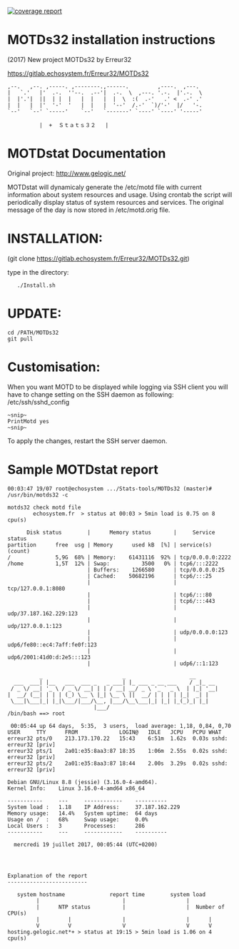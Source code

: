 [![coverage report](https://gitlab.echosystem.fr/Erreur32/MOTDs32/badges/master/coverage.svg)](https://gitlab.echosystem.fr/Erreur32/MOTDs32/commits/master)

MOTDs32 installation instructions
==================================

 (2017) New project MOTDs32 by Erreur32

   https://gitlab.echosystem.fr/Erreur32/MOTDs32

    ,--.   ,--. ,-----. ,--------.,------.         ,----.  ,---.
    |   `.'   |'  .-.  ''--.  .--'|  .-.  \  ,---. '.-.  |'.-.  \
    |  |'.'|  ||  | |  |   |  |   |  |  \  :(  .-'   .' <  .-' .'
    |  |   |  |'  '-'  '   |  |   |  '--'  /.-'  `)/'-'  |/   '-.
    `--'   `--' `-----'    `--'   `-------' `----' `----' '-----'

	          |  +	Ｓｔａｔｓ３２   |



MOTDstat Documentation
===========================

Original project:
http://www.gelogic.net/ 

MOTDstat will dynamicaly generate the /etc/motd file with current 
information about system resources and usage. Using crontab the script will 
periodically display status of system resources and services. The original 
message of the day is now stored in /etc/motd.orig file.



INSTALLATION: 
============
 (git clone https://gitlab.echosystem.fr/Erreur32/MOTDs32.git)
 
 type in the directory: 
       
       ./Install.sh
 
 UPDATE:
 ======

    cd /PATH/MOTDs32
    git pull


Customisation:
=============
When you want MOTD to be displayed while logging via SSH client you will
have to change setting on the SSH daemon as following: /etc/ssh/sshd_config

	~snip~
	PrintMotd yes
	~snip~

To apply the changes, restart the SSH server daemon.


Sample MOTDstat report
======================

```
00:03:47 19/07 root@echosystem .../Stats-tools/MOTDs32 (master)# /usr/bin/motds32 -c

motds32 check motd file
        echosystem.fr  > status at 00:03 > 5min load is 0.75 on 8 cpu(s)

      Disk status        |      Memory status       |     Service status
partition      free  usg | Memory      used kB  [%] | service(s)        (count)
/              5,9G  68% | Memory:    61431116  92% | tcp/0.0.0.0:2222
/home          1,5T  12% | Swap:          3500   0% | tcp6/:::2222
                         | Buffers:    1266580      | tcp/0.0.0.0:25
                         | Cached:    50682196      | tcp6/:::25
                         |                          | tcp/127.0.0.1:8080
                         |                          | tcp6/:::80
                         |                          | tcp6/:::443
                         |                          | udp/37.187.162.229:123
                         |                          | udp/127.0.0.1:123
                         |                          | udp/0.0.0.0:123
                         |                          | udp6/fe80::ec4:7aff:fe0f:123
                         |                          | udp6/2001:41d0:d:2e5:::123
                         |                          | udp6/::1:123

          _                         _                    __
  ___  ___| |__   ___  ___ _   _ ___| |_ ___ _ __ ___    / _|_ __
 / _ \/ __| '_ \ / _ \/ __| | | / __| __/ _ \ '_ ` _ \  | |_| '__|
|  __/ (__| | | | (_) \__ \ |_| \__ \ ||  __/ | | | | |_|  _| |
 \___|\___|_| |_|\___/|___/\__, |___/\__\___|_| |_| |_(_)_| |_|
                           |___/
/bin/bash ==> root

 00:05:44 up 64 days,  5:35,  3 users,  load average: 1,18, 0,84, 0,70
USER     TTY      FROM             LOGIN@   IDLE   JCPU   PCPU WHAT
erreur32 pts/0    213.173.170.22   15:43    6:51m  1.62s  0.03s sshd: erreur32 [priv]
erreur32 pts/1    2a01:e35:8aa3:87 18:35    1:06m  2.55s  0.02s sshd: erreur32 [priv]
erreur32 pts/2    2a01:e35:8aa3:87 18:44    2.00s  3.29s  0.02s sshd: erreur32 [priv]

Debian GNU/Linux 8.8 (jessie) (3.16.0-4-amd64).
Kernel Info:    Linux 3.16.0-4-amd64 x86_64

-----------     ---     ------------    ----------
System load :   1.18    IP Address:     37.187.162.229
Memory usage:   14.4%   System uptime:  64 days
Usage on /  :   68%     Swap usage:     0.0%
Local Users :   3       Processes:      286
-----------     ---     ------------    ----------

  mercredi 19 juillet 2017, 00:05:44 (UTC+0200)




Explanation of the report
-------------------------

   system hostname              report time        system load
         |                          |                   |
         |      NTP status          |                   |  Number of CPU(s)
         |         |                |                   |      |
         V         V                V                   V      V                  
hosting.gelogic.net*+ > status at 19:15 > 5min load is 1.06 on 4 cpu(s)
```


```